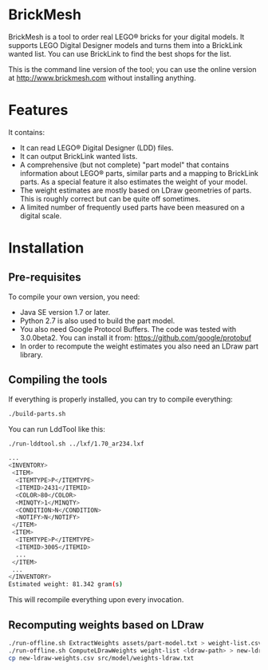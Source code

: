# BrickMesh

BrickMesh is a tool to order real LEGO® bricks for your digital models. It supports LEGO Digital Designer models and turns them into a BrickLink wanted list. You can use BrickLink to find the best shops for the list.

This is the command line version of the tool; you can use the online version at
http://www.brickmesh.com without installing anything.

# Features

It contains:
* It can read LEGO® Digital Designer (LDD) files.
* It can output BrickLink wanted lists.
* A comprehensive (but not complete) "part model" that contains information about
  LEGO® parts, similar parts and a mapping to BrickLink parts.
  As a special feature it also estimates the weight of your model.
* The weight estimates are mostly based on LDraw geometries of parts. This
  is roughly correct but can be quite off sometimes.
* A limited number of frequently used parts have been measured on a digital scale.

# Installation

## Pre-requisites

To compile your own version, you need:
* Java SE version 1.7 or later.
* Python 2.7 is also used to build the part model.
* You also need Google Protocol Buffers. The code was tested with 3.0.0beta2.
  You can install it from:
  https://github.com/google/protobuf
* In order to recompute the weight estimates you also need an LDraw part library.

## Compiling the tools

If everything is properly installed, you can try to compile everything:
```sh
./build-parts.sh
```

You can run LddTool like this:
```sh
./run-lddtool.sh ../lxf/1.70_ar234.lxf

...
<INVENTORY>
 <ITEM>
  <ITEMTYPE>P</ITEMTYPE>
  <ITEMID>2431</ITEMID>
  <COLOR>80</COLOR>
  <MINQTY>1</MINQTY>
  <CONDITION>N</CONDITION>
  <NOTIFY>N</NOTIFY>
 </ITEM>
 <ITEM>
  <ITEMTYPE>P</ITEMTYPE>
  <ITEMID>3005</ITEMID>
  ...
 </ITEM>
 ...
</INVENTORY>
Estimated weight: 81.342 gram(s)
```

This will recompile everything upon every invocation.

## Recomputing weights based on LDraw

```sh
./run-offline.sh ExtractWeights assets/part-model.txt > weight-list.csv
./run-offline.sh ComputeLDrawWeights weight-list <ldraw-path> > new-ldraw-weights.csv
cp new-ldraw-weights.csv src/model/weights-ldraw.txt
```
